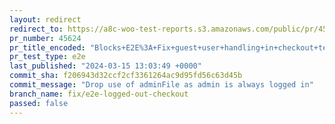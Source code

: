 ```yaml
---
layout: redirect
redirect_to: https://a8c-woo-test-reports.s3.amazonaws.com/public/pr/45624/e2e/index.html
pr_number: 45624
pr_title_encoded: "Blocks+E2E%3A+Fix+guest+user+handling+in+checkout+tests"
pr_test_type: e2e
last_published: "2024-03-15 13:03:49 +0000"
commit_sha: f206943d32ccf2cf3361264ac9d95fd56c63d45b
commit_message: "Drop use of adminFile as admin is always logged in"
branch_name: fix/e2e-logged-out-checkout
passed: false
---
```

